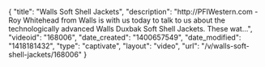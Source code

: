 {
    "title": "Walls Soft Shell Jackets",
    "description": "http:\/\/PFIWestern.com - Roy Whitehead from Walls is with us today to talk to us about the technologically advanced Walls Duxbak Soft Shell Jackets. These wat...",
    "videoid": "168006",
    "date_created": "1400657549",
    "date_modified": "1418181432",
    "type": "captivate",
    "layout": "video",
    "url": "\/v\/walls-soft-shell-jackets\/168006"
}